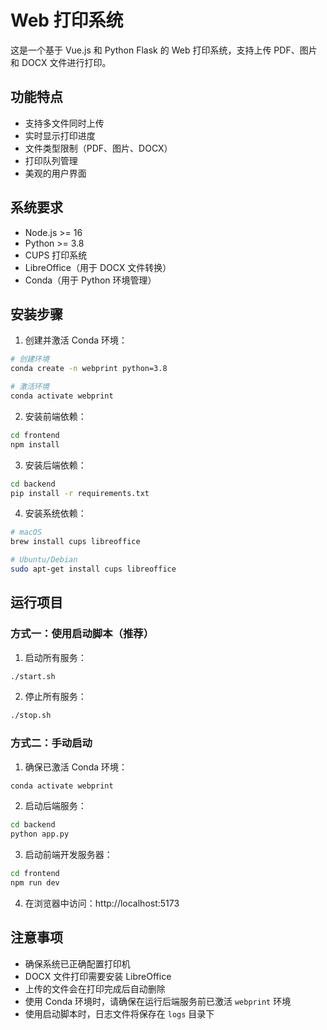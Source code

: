 # Web 打印系统

这是一个基于 Vue.js 和 Python Flask 的 Web 打印系统，支持上传 PDF、图片和 DOCX 文件进行打印。

## 功能特点

- 支持多文件同时上传
- 实时显示打印进度
- 文件类型限制（PDF、图片、DOCX）
- 打印队列管理
- 美观的用户界面

## 系统要求

- Node.js >= 16
- Python >= 3.8
- CUPS 打印系统
- LibreOffice（用于 DOCX 文件转换）
- Conda（用于 Python 环境管理）

## 安装步骤

1. 创建并激活 Conda 环境：
```bash
# 创建环境
conda create -n webprint python=3.8

# 激活环境
conda activate webprint
```

2. 安装前端依赖：
```bash
cd frontend
npm install
```

3. 安装后端依赖：
```bash
cd backend
pip install -r requirements.txt
```

4. 安装系统依赖：
```bash
# macOS
brew install cups libreoffice

# Ubuntu/Debian
sudo apt-get install cups libreoffice
```

## 运行项目

### 方式一：使用启动脚本（推荐）

1. 启动所有服务：
```bash
./start.sh
```

2. 停止所有服务：
```bash
./stop.sh
```

### 方式二：手动启动

1. 确保已激活 Conda 环境：
```bash
conda activate webprint
```

2. 启动后端服务：
```bash
cd backend
python app.py
```

3. 启动前端开发服务器：
```bash
cd frontend
npm run dev
```

4. 在浏览器中访问：http://localhost:5173

## 注意事项

- 确保系统已正确配置打印机
- DOCX 文件打印需要安装 LibreOffice
- 上传的文件会在打印完成后自动删除
- 使用 Conda 环境时，请确保在运行后端服务前已激活 `webprint` 环境
- 使用启动脚本时，日志文件将保存在 `logs` 目录下 